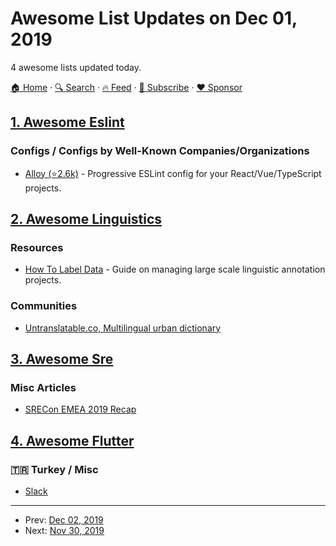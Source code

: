 # Awesome List Updates on Dec 01, 2019

4 awesome lists updated today.

[🏠 Home](/README.md) · [🔍 Search](https://www.trackawesomelist.com/search/) · [🔥 Feed](https://www.trackawesomelist.com/rss.xml) · [📮 Subscribe](https://trackawesomelist.us17.list-manage.com/subscribe?u=d2f0117aa829c83a63ec63c2f&id=36a103854c) · [❤️  Sponsor](https://github.com/sponsors/theowenyoung)



## [1. Awesome Eslint](/content/dustinspecker/awesome-eslint/README.md)

### Configs / Configs by Well-Known Companies/Organizations

*   [Alloy (⭐2.6k)](https://github.com/AlloyTeam/eslint-config-alloy) - Progressive ESLint config for your React/Vue/TypeScript projects.

## [2. Awesome Linguistics](/content/theimpossibleastronaut/awesome-linguistics/README.md)

### Resources

*   [How To Label Data](https://www.lighttag.io/how-to-label-data/) - Guide on managing large scale linguistic annotation projects.

### Communities

*   [Untranslatable.co, Multilingual urban dictionary](https://untranslatable.co/)

## [3. Awesome Sre](/content/dastergon/awesome-sre/README.md)

### Misc Articles

*   [SRECon EMEA 2019 Recap](https://speakerdeck.com/dastergon/srecon-emea-2019-recap-sre-muc-meetup)

## [4. Awesome Flutter](/content/Solido/awesome-flutter/README.md)

### 🇹🇷 Turkey / Misc

*   [Slack](https://bit.ly/flutterTR)

---

- Prev: [Dec 02, 2019](/content/2019/12/02/README.md)
- Next: [Nov 30, 2019](/content/2019/11/30/README.md)